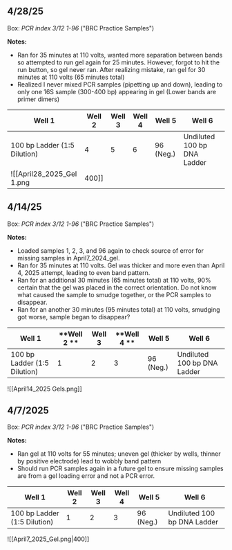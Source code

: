 ## 4/28/25 
Box: *PCR index 3/12 1-96* ("BRC Practice Samples")

**Notes:** 
- Ran for 35 minutes at 110 volts, wanted more separation between bands so attempted to run gel again for 25 minutes. However, forgot to hit the run button, so gel never ran. After realizing mistake, ran gel for 30 minutes at 110 volts (65 minutes total)
- Realized I never mixed PCR samples (pipetting up and down), leading to only one 16S sample (300-400 bp) appearing in gel (Lower bands are primer dimers)

| Well 1                       | Well 2 | Well 3 | Well 4 | Well 5    | Well 6                      |
| ---------------------------- | ------ | ------ | ------ | --------- | --------------------------- |
| 100 bp Ladder (1:5 Dilution) | 4      | 5      | 6      | 96 (Neg.) | Undiluted 100 bp DNA Ladder |
![[April28_2025_Gel 1.png|400]]

## 4/14/25 
Box: *PCR index 3/12 1-96* ("BRC Practice Samples")

**Notes:** 
- Loaded samples 1, 2, 3, and 96 again to check source of error for missing samples in April7_2024_gel. 
- Ran for 35 minutes at 110 volts. Gel was thicker and more even than April 4, 2025 attempt, leading to even band pattern. 
- Ran for an additional 30 minutes (65 minutes total) at 110 volts, 90% certain that the gel was placed in the correct orientation. Do not know what caused the sample to smudge together, or the PCR samples to disappear. 
- Ran for an another 30 minutes (95 minutes total) at 110 volts, smudging got worse, sample began to disappear? 

| **Well 1**                   | **Well 2 ** | **Well 3** | **Well 4 ** | **Well 5** | **Well 6**                  |
| ---------------------------- | ----------- | ---------- | ----------- | ---------- | --------------------------- |
| 100 bp Ladder (1:5 Dilution) | 1           | 2          | 3           | 96 (Neg.)  | Undiluted 100 bp DNA Ladder |

![[April14_2025 Gels.png]]
## 4/7/2025
Box: *PCR index 3/12 1-96* ("BRC Practice Samples")

**Notes:** 
- Ran gel at 110 volts for 55 minutes; uneven gel (thicker by wells, thinner by positive electrode) lead to wobbly band pattern 
- Should run PCR samples again in a future gel to ensure missing samples are from a gel loading error and not a PCR error. 

| Well 1                       | Well 2 | Well 3 | Well 4 | Well 5    | Well 6                      |
| ---------------------------- | ------ | ------ | ------ | --------- | --------------------------- |
| 100 bp Ladder (1:5 Dilution) | 1      | 2      | 3      | 96 (Neg.) | Undiluted 100 bp DNA Ladder |


![[April7_2025_Gel.png|400]]


